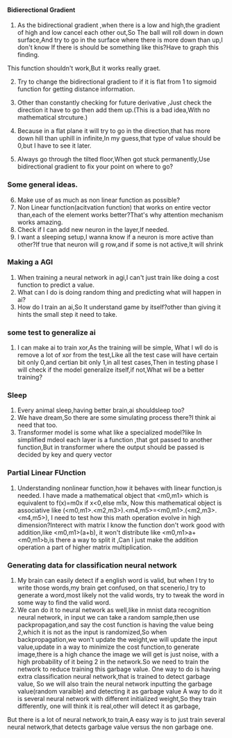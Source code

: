 #### Bidierectional Gradient
1. As the bidirectional gradient ,when there is a low and high,the gradient of high and low cancel each other out,So The ball will roll down in down surface,And try to go in the surface where there is more down than up,I don't know If there is should be something like this?Have to graph this finding.

This function shouldn't work,But it works really graet.

2. Try to change the bidirectional gradient to if it is flat from 1 to sigmoid function for getting distance information.

3. Other than constantly checking for future derivative ,Just check the direction it have to go then add them up.(This is a bad idea,With no mathematical strcuture.)

4. Because in a flat plane it will try to go in the direction,that has
more down hill than uphill in infinite,In my guess,that type of value should be 0,but I have to see it later.

5. Always go through the tilted floor,When got stuck permanently,Use bidirectional gradient to fix your point on where to go?

### Some general ideas.
6. Make use of as much as non linear function as possible?
7. Non Linear function(acitvation function) that works on entire vector than,each of the element works better?That's why attention mechanism works amazing.
8. Check if I can add new neuron in the layer,If needed.
9. I want a sleeping setup,I wanna know if a neuron is more active than other?If true that neuron will g    row,and if some is not active,It will shrink

### Making a AGI
1. When training a neural network in agi,I can't just train like doing a cost 
function to predict a value.
2. What can I do is doing random thing and predicting what will happen in ai?
3. How do I train an ai,So It understand game by itself?other than giving it hints the small step it need to take.


### some test to generalize ai
1. I can make ai to train xor,As the training will be simple,
    What I wll do is remove a lot of xor from the test,Like all the test case will have certain bit only 0,and certian bit only 1,in all test cases,Then in testing phase I will check if the model generalize itself,if not,What wil be a better training?

### Sleep
1. Every animal sleep,having better brain,ai shouldsleep too?
2. We have dream,So there are some simulating process there?I think ai need that too.
3. Transformer model is some what like a specialized model?like In simplified mdeol each layer is a 
    function ,that got passed to another function,But in transformer where the output  should be passed is decided by key and query vector

### Partial Linear FUnction
1. Understanding nonlinear function,how it behaves with linear function,is needed.
I have made a mathematical object that <m0,m1> which is equivalent to f(x)=m0x if x<0,else m1x,
Now this mathematical object is associative like (<m0,m1>.<m2,m3>).<m4,m5>=<m0,m1>.(<m2,m3>.<m4,m5>),
I need to test how this math operation evolve in high dimension?Interect with matrix
I know the function don't work good with addition,like <m0,m1>(a+b),
it won't distribute like <m0,m1>a+<m0,m1>b,is there a way to split it ,Can I just make the addition operation a part of higher matrix multiplication.

### Generating data for classification neural network
1. My brain can easily detect if a english word is valid,
but when I try to write those words,my brain get confused,
on that scenerio,I try to generate a word,most likely not the valid words,
try to tweak the word in some way to find the valid word.
2. We can do it to neural network as well,like in mnist data recognition neural network,
in input we can take a random sample,then use packpropagation,and say the cost function is having the value being 2,which it is not as the input is randomized,So when backpropagation,we won't update the weight,we will update the input value,update in a way to minimize the cost function,to generate image,there is a high chance the image we will get is just noise,
with a high probability of it being 2 in the network.So we need to train the network to reduce 
training this garbage value.
One way to do is having extra classification neural network,that is trained to detect garbage value,
So we will also train the neural network inputting the garbage value(random varaible) and detecting it as garbage value
A way to do it is several neural network with different initialized weight,So they train differently,
one will think it is real,other will detect it as garbage,

But there is a lot of neural network,to train,A easy way is to just train several neural network,that 
detects garbage value versus the non garbage one.


